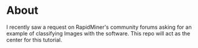 # About

I recently saw a request on RapidMiner's community forums asking for an example of classifying Images with the software.  This repo will act as the center for this tutorial.


